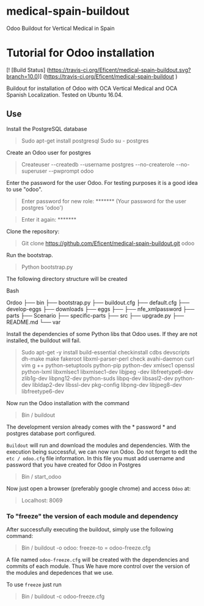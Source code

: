 # medical-spain-buildout
Odoo Buildout for Vertical Medical in Spain

# Tutorial for Odoo installation
[! [Build Status] (https://travis-ci.org/Eficent/medical-spain-buildout.svg?branch=10.0)] (https://travis-ci.org/Eficent/medical-spain-buildout )

Buildout for installation of Odoo with OCA Vertical Medical and OCA Spanish Localization. Tested on Ubuntu 16.04.

## Use

Install the PostgreSQL database
> Sudo apt-get install postgresql
> Sudo su - postgres

Create an Odoo user for postgres
> Createuser --createdb --username postgres --no-createrole --no-superuser --pwprompt odoo

Enter the password for the user Odoo. For testing purposes it is a good idea to use "odoo".
> Enter password for new role: ******* (Your password for the user postgres 'odoo')

> Enter it again: *******

Clone the repository:
> Git clone https://github.com/Eficent/medical-spain-buildout.git odoo

Run the bootstrap. 
> Python bootstrap.py

The following directory structure will be created

Bash

Ordoo
├── bin
├── bootstrap.py
├── buildout.cfg
├── default.cfg
├── develop-eggs
├── downloads
├── eggs
├──
├── nfe_xmlpassword
├── parts
├── Scenario
├── specific-parts
├── src
├── upgrade.py
├── README.md
└── var

Install the dependencies of some Python libs that Odoo uses. If they are not installed, the buildout will fail.

> Sudo apt-get -y install build-essential checkinstall cdbs devscripts dh-make make fakeroot libxml-parser-perl check avahi-daemon curl vim g ++ python-setuptools python-pip python-dev xmlsec1 openssl python-lxml libxmlsec1 libxmlsec1-dev libjpeg -dev libfreetype6-dev zlib1g-dev libpng12-dev python-suds libpq-dev libsasl2-dev python-dev libldap2-dev libssl-dev pkg-config libpng-dev libjpeg8-dev libfreetype6-dev

Now run the Odoo installation with the command

> Bin / buildout

The development version already comes with the * password * and postgres database port configured.

`Buildout` will run and download the modules and dependencies. With the execution being successful, we can now run Odoo. Do not forget to edit the `etc / odoo.cfg` file information.
 In this file you must add username and password that you have created for Odoo in Postgres
 
> Bin / start_odoo

Now just open a browser (preferably google chrome) and access `Odoo` at:

> Localhost: 8069

### To "freeze" the version of each module and dependency

After successfully executing the buildout, simply use the following command:

> Bin / buildout -o odoo: freeze-to = odoo-freeze.cfg 

A file named `odoo-freeze.cfg` will be created with the dependencies and commits of each module. Thus
We have more control over the version of the modules and depedences that we use.

To use `freeze` just run

> Bin / buildout -c odoo-freeze.cfg 
